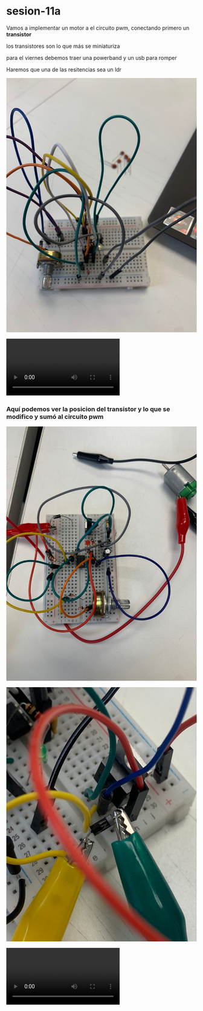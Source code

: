 # sesion-11a

Vamos a implementar un motor a el circuito pwm, conectando primero un **transistor**

los transistores son lo que más se miniaturiza

para el viernes debemos traer una powerband y un usb para romper 

Haremos que una de las resitencias sea un ldr 

![circuitoInicial](https://github.com/AlanisMria/dis8644-2025-1/blob/main/27-AlanisMria/sesion-11a/archivos/circuitoInicial.jpg)

![circuitoInicialFuncionando](https://github.com/AlanisMria/dis8644-2025-1/blob/main/27-AlanisMria/sesion-11a/archivos/circuitoInicialFuncionando.mp4)

### Aquí podemos ver la posicion del transistor y lo que se modifico y sumó al circuito pwm

![circuitoMotor](https://github.com/AlanisMria/dis8644-2025-1/blob/main/27-AlanisMria/sesion-11a/archivos/circuitoMotor.jpg)

![detalleCircuito](https://github.com/AlanisMria/dis8644-2025-1/blob/main/27-AlanisMria/sesion-11a/archivos/detalleCircuito.jpg)

![motorFuncionando](https://github.com/AlanisMria/dis8644-2025-1/blob/main/27-AlanisMria/sesion-11a/archivos/MotorFuncionando.mp4)

